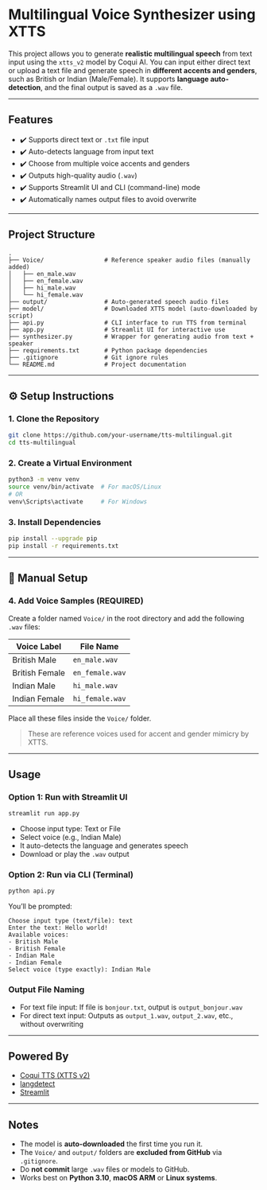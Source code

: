 # Multilingual Voice Synthesizer using XTTS

This project allows you to generate **realistic multilingual speech** from text input using the `xtts_v2` model by Coqui AI. You can input either direct text or upload a text file and generate speech in **different accents and genders**, such as British or Indian (Male/Female). It supports **language auto-detection**, and the final output is saved as a `.wav` file.

---

## Features

* ✔️ Supports direct text or `.txt` file input
* ✔️ Auto-detects language from input text
* ✔️ Choose from multiple voice accents and genders
* ✔️ Outputs high-quality audio (`.wav`)
* ✔️ Supports Streamlit UI and CLI (command-line) mode
* ✔️ Automatically names output files to avoid overwrite

---

## Project Structure

```
.
├── Voice/                 # Reference speaker audio files (manually added)
│   ├── en_male.wav
│   ├── en_female.wav
│   ├── hi_male.wav
│   └── hi_female.wav
├── output/                # Auto-generated speech audio files
├── model/                 # Downloaded XTTS model (auto-downloaded by script)
├── api.py                 # CLI interface to run TTS from terminal
├── app.py                 # Streamlit UI for interactive use
├── synthesizer.py         # Wrapper for generating audio from text + speaker
├── requirements.txt       # Python package dependencies
├── .gitignore             # Git ignore rules
└── README.md              # Project documentation
```

---

## ⚙️ Setup Instructions

### 1. Clone the Repository

```bash
git clone https://github.com/your-username/tts-multilingual.git
cd tts-multilingual
```

### 2. Create a Virtual Environment

```bash
python3 -m venv venv
source venv/bin/activate  # For macOS/Linux
# OR
venv\Scripts\activate     # For Windows
```

### 3. Install Dependencies

```bash
pip install --upgrade pip
pip install -r requirements.txt
```

---

## 📂 Manual Setup

### 4. Add Voice Samples (REQUIRED)

Create a folder named `Voice/` in the root directory and add the following `.wav` files:

| Voice Label    | File Name       |
| -------------- | --------------- |
| British Male   | `en_male.wav`   |
| British Female | `en_female.wav` |
| Indian Male    | `hi_male.wav`   |
| Indian Female  | `hi_female.wav` |

Place all these files inside the `Voice/` folder.

> These are reference voices used for accent and gender mimicry by XTTS.

---

## Usage

### Option 1: Run with Streamlit UI

```bash
streamlit run app.py
```

* Choose input type: Text or File
* Select voice (e.g., Indian Male)
* It auto-detects the language and generates speech
* Download or play the `.wav` output

### Option 2: Run via CLI (Terminal)

```bash
python api.py
```

You’ll be prompted:

```
Choose input type (text/file): text
Enter the text: Hello world!
Available voices:
- British Male
- British Female
- Indian Male
- Indian Female
Select voice (type exactly): Indian Male
```

### Output File Naming

* For text file input: If file is `bonjour.txt`, output is `output_bonjour.wav`
* For direct text input: Outputs as `output_1.wav`, `output_2.wav`, etc., without overwriting

---

## Powered By

* [Coqui TTS (XTTS v2)](https://github.com/coqui-ai/TTS)
* [langdetect](https://pypi.org/project/langdetect/)
* [Streamlit](https://streamlit.io/)

---

## Notes

* The model is **auto-downloaded** the first time you run it.
* The `Voice/` and `output/` folders are **excluded from GitHub** via `.gitignore`.
* Do **not commit** large `.wav` files or models to GitHub.
* Works best on **Python 3.10**, **macOS ARM** or **Linux systems**.